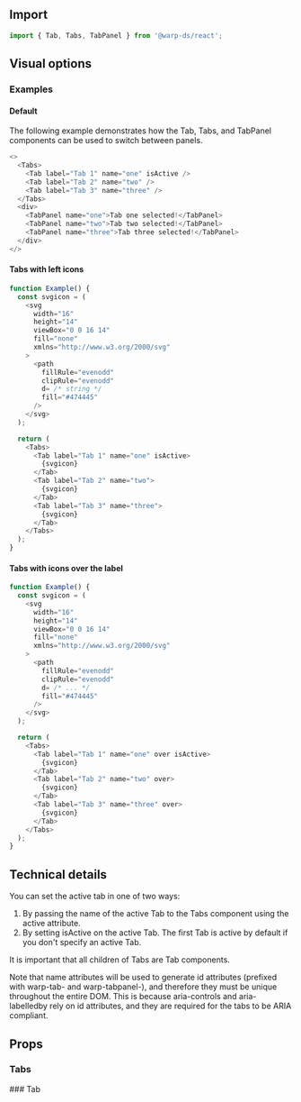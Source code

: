 ## Import

```js
import { Tab, Tabs, TabPanel } from '@warp-ds/react';
```
## Visual options

### Examples

#### Default
The following example demonstrates how the Tab, Tabs, and TabPanel components can be used to switch between panels.

```js
<>
  <Tabs>
    <Tab label="Tab 1" name="one" isActive />
    <Tab label="Tab 2" name="two" />
    <Tab label="Tab 3" name="three" />
  </Tabs>
  <div>
    <TabPanel name="one">Tab one selected!</TabPanel>
    <TabPanel name="two">Tab two selected!</TabPanel>
    <TabPanel name="three">Tab three selected!</TabPanel>
  </div>
</>
```
#### Tabs with left icons

```js
function Example() {
  const svgicon = (
    <svg
      width="16"
      height="14"
      viewBox="0 0 16 14"
      fill="none"
      xmlns="http://www.w3.org/2000/svg"
    >
      <path
        fillRule="evenodd"
        clipRule="evenodd"
        d= /* string */
        fill="#474445"
      />
    </svg>
  );

  return (
    <Tabs>
      <Tab label="Tab 1" name="one" isActive>
        {svgicon}
      </Tab>
      <Tab label="Tab 2" name="two">
        {svgicon}
      </Tab>
      <Tab label="Tab 3" name="three">
        {svgicon}
      </Tab>
    </Tabs>
  );
}
```
#### Tabs with icons over the label

```js
function Example() {
  const svgicon = (
    <svg
      width="16"
      height="14"
      viewBox="0 0 16 14"
      fill="none"
      xmlns="http://www.w3.org/2000/svg"
    >
      <path
        fillRule="evenodd"
        clipRule="evenodd"
        d= /* ... */
        fill="#474445"
      />
    </svg>
  );

  return (
    <Tabs>
      <Tab label="Tab 1" name="one" over isActive>
        {svgicon}
      </Tab>
      <Tab label="Tab 2" name="two" over>
        {svgicon}
      </Tab>
      <Tab label="Tab 3" name="three" over>
        {svgicon}
      </Tab>
    </Tabs>
  );
}
```

## Technical details
You can set the active tab in one of two ways:

1. By passing the name of the active Tab to the Tabs component using the active attribute.
2. By setting isActive on the active Tab. The first Tab is active by default if you don't specify an active Tab.

It is important that all children of Tabs are Tab components.

Note that name attributes will be used to generate id attributes (prefixed with warp-tab- and warp-tabpanel-), and therefore they must be unique throughout the entire DOM. This is because aria-controls and aria-labelledby rely on id attributes, and they are required for the tabs to be ARIA compliant.

## Props
### Tabs
<api-table type="react" component="Tabs" />
### Tab
<api-table type="react" component="Tab" />
